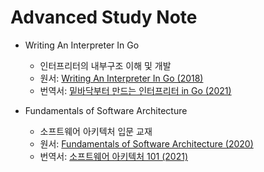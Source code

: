 # Advanced Study Note

- Writing An Interpreter In Go

  - 인터프리터의 내부구조 이해 및 개발
  - 원서: [Writing An Interpreter In Go (2018)](https://www.amazon.com/Writing-Interpreter-Go-Thorsten-Ball/dp/3982016118/)
  - 번역서: [밑바닥부터 만드는 인터프리터 in Go (2021)](https://product.kyobobook.co.kr/detail/S000001033117)

- Fundamentals of Software Architecture

  - 소프트웨어 아키텍처 입문 교재
  - 원서: [Fundamentals of Software Architecture (2020)](https://product.kyobobook.co.kr/detail/S000028954419)
  - 번역서: [소프트웨어 아키텍처 101 (2021)](https://ridibooks.com/books/443000966)
